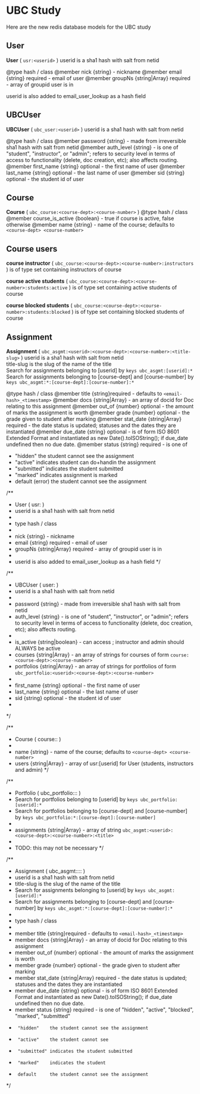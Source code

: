 # UBC Study

Here are the new redis database models for the UBC study

## User

**User** ( `usr:<userid>` )
userid is a sha1 hash with salt from netid

@type    hash / class
@member nick     {string} - nickname
@member email    {string} required - email of user
@member groupNs  {string|Array<string>} required - array of groupid user is in

userid is also added to email_user_lookup as a hash field

## UBCUser

**UBCUser** ( `ubc_user:<userid>` )
userid is a sha1 hash with salt from netid  

@type hash / class
@member password   {string} - made from irreversible sha1 hash with salt from netid
@member auth_level {string} - is one of "student", "instructor", or "admin"; refers to security level in terms of access to functionality (delete, doc creation, etc); also affects routing.
@member first_name {string} optional - the first name of user
@member last_name  {string} optional - the last name of user
@member sid        {string} optional - the student id of user

## Course

**Course** ( `ubc_course:<course-dept>:<course-number>` )
@type hash / class
@member course_is_active {boolean} - true if course is active, false otherwise
@member name  {string} - name of the course; defaults to `<course-dept> <course-number>`

## Course users

**course instructor** ( `ubc_course:<course-dept>:<course-number>:instructors` ) is of type set containing instructors of course

**course active students** ( `ubc_course:<course-dept>:<course-number>:students:active` ) is of type set containing active students of course

**course blocked students** ( `ubc_course:<course-dept>:<course-number>:students:blocked` ) is of type set containing blocked students of course

## Assignment

**Assignment** ( `ubc_asgmt:<userid>:<course-dept>:<course-number>:<title-slug>` )
userid      is a sha1 hash with salt from netid  
title-slug  is the slug of the name of the title  
Search for assignments belonging to [userid] by `keys ubc_asgmt:[userid]:*`  
Search for assignments belonging to [course-dept] and [course-number] by `keys ubc_asgmt:*:[course-dept]:[course-number]:*`  

@type    hash / class 
@member title     {string}required - defaults to `<email-hash>_<timestamp>` 
@member docs      {string|Array<string>} - an array of docid for Doc relating to this assignment 
@member out_of    {number} optional - the amount of marks the assignment is worth 
@member grade     {number} optional - the grade given to student after marking 
@member stat_date {string|Array<string>} required - the date status is updated; statuses and the dates they are instantiated 
@member due_date  {string} optional - is of form ISO 8601 Extended Format and instantiated as new Date().toISOString(); if due_date undefined then no due date. 
@member status   {string} required - is one of 
 -   "hidden"    the student cannot see the assignment 
 -   "active"    indicates student can do+handin the assignment 
 -   "submitted" indicates the student submitted 
 -   "marked"    indicates assignment is marked 
 -   default     (error) the student cannot see the assignment

 /**
  * User ( usr:<userid> )
  * userid is a sha1 hash with salt from netid
  *
  * type    hash / class
  *
  * nick     {string} - nickname
  * email    {string} required - email of user
  * groupNs  {string|Array<string>} required - array of groupid user is in
  *
  * userid is also added to email_user_lookup as a hash field
  */

 /**
  * UBCUser ( user:<userid> )
  * userid is a sha1 hash with salt from netid
  *
  * password   {string} - made from irreversible sha1 hash with salt from netid
  * auth_level {string} - is one of "student", "instructor", or "admin"; refers to security level in terms of access to functionality (delete, doc creation, etc); also affects routing.
  *
  * is_active   {string|boolean} - can access ; instructor and admin should ALWAYS be active
  * courses    {string|Array<string>} - an array of strings for courses of form `course:<course-dept>:<course-number>`
  * portfolios {string|Array<string>} - an array of strings for portfolios of form `ubc_portfolio:<userid>:<course-dept>:<course-number>`
  *
  * first_name {string} optional - the first name of user
  * last_name  {string} optional - the last name of user
  * sid        {string} optional - the student id of user
  *
  */

 /**
  * Course ( course:<course-dept>:<course-number> )
  *
  * name  {string} - name of the course; defaults to `<course-dept> <course-number>`
  * users {string|Array<string>} - array of usr:[userid] for User (students, instructors and admin)
  */

 /**
  * Portfolio ( ubc_portfolio:<userid>:<course-dept>:<course-number> )
  * Search for portfolios belonging to [userid] by `keys ubc_portfolio:[userid]:*`
  * Search for portfolios belonging to [course-dept] and [course-number] by `keys ubc_portfolio:*:[course-dept]:[course-number]`
  *
  * assignments {string|Array<string>} - array of string `ubc_asgmt:<userid>:<course-dept>:<course-number>:<title>`
  *
  * TODO: this may not be necessary
  */

 /**
  * Assignment ( ubc_asgmt:<userid>:<course-dept>:<course-number>:<title-slug> )
  * userid      is a sha1 hash with salt from netid
  * title-slug  is the slug of the name of the title
  * Search for assignments belonging to [userid] by `keys ubc_asgmt:[userid]:*`
  * Search for assignments belonging to [course-dept] and [course-number] by `keys ubc_asgmt:*:[course-dept]:[course-number]:*`
  *
  * type    hash / class
  *
  * member title     {string}required - defaults to `<email-hash>_<timestamp>`
  * member docs      {string|Array<string>} - an array of docid for Doc relating to this assignment
  * member out_of    {number} optional - the amount of marks the assignment is worth
  * member grade     {number} optional - the grade given to student after marking
  * member stat_date {string|Array<string>} required - the date status is updated; statuses and the dates they are instantiated
  * member due_date  {string} optional - is of form ISO 8601 Extended Format and instantiated as new Date().toISOString(); if due_date undefined then no due date.
  * member status   {string} required - is one of "hidden", "active", "blocked", "marked", "submitted"
  *      "hidden"    the student cannot see the assignment
  *      "active"    the student cannot see
  *      "submitted" indicates the student submitted
  *      "marked"    indicates the student
  *      default     the student cannot see the assignment
  */